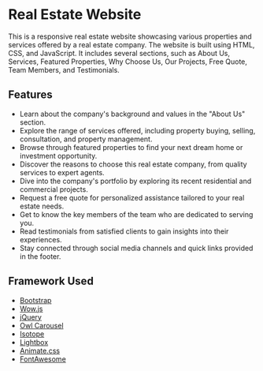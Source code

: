 # Real Estate Website

This is a responsive real estate website showcasing various properties and services offered by a real estate company. The website is built using HTML, CSS, and JavaScript. It includes several sections, such as About Us, Services, Featured Properties, Why Choose Us, Our Projects, Free Quote, Team Members, and Testimonials.

## Features

- Learn about the company's background and values in the "About Us" section.
- Explore the range of services offered, including property buying, selling, consultation, and property management.
- Browse through featured properties to find your next dream home or investment opportunity.
- Discover the reasons to choose this real estate company, from quality services to expert agents.
- Dive into the company's portfolio by exploring its recent residential and commercial projects.
- Request a free quote for personalized assistance tailored to your real estate needs.
- Get to know the key members of the team who are dedicated to serving you.
- Read testimonials from satisfied clients to gain insights into their experiences.
- Stay connected through social media channels and quick links provided in the footer.

## Framework Used

- [Bootstrap](https://getbootstrap.com)
- [Wow.js](https://wowjs.uk)
- [jQuery](https://jquery.com)
- [Owl Carousel](https://owlcarousel2.github.io/OwlCarousel2/)
- [Isotope](https://isotope.metafizzy.co)
- [Lightbox](https://lokeshdhakar.com/projects/lightbox2/)
- [Animate.css](https://animate.style)
- [FontAwesome](https://fontawesome.com)


